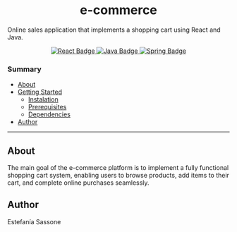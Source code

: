 <h1  align="center"> e-commerce </h1>
Online sales application that implements a shopping cart using React and Java.

<p align="center">
  <a href="https://reactjs.org/">
    <img src="https://badgen.net/badge/technology/react/blue" alt="React Badge"/>
  </a>
  <a href="https://www.oracle.com/java/">
    <img src="https://badgen.net/badge/language/java/orange" alt="Java Badge"/>
  </a>
  <a href="https://spring.io/">
    <img src="https://badgen.net/badge/framework/spring/green" alt="Spring Badge"/>
  </a>
</p>


### Summary

- [About](#about)
- [Getting Started](#getting-started)
  - [Instalation](#instalation)
  - [Prerequisites](#prerequisites)
  - [Dependencies](#dependencies)
- [Author](#author)

---

## About
The main goal of the e-commerce platform is to implement a fully functional shopping cart system, enabling users to browse products, add items to their cart, and complete online purchases seamlessly.

## Author

Estefanía Sassone
